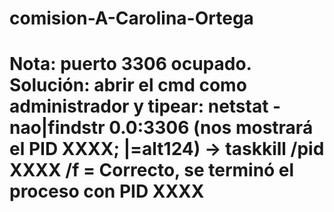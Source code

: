 # comision-A-Carolina-Ortega

# Nota: puerto 3306 ocupado. Solución: abrir el cmd como administrador y tipear: netstat -nao|findstr 0.0:3306 (nos mostrará el PID XXXX; |=alt124) -> taskkill /pid XXXX /f = Correcto, se terminó el proceso con PID XXXX

